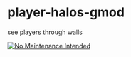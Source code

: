# player-halos-gmod
see players through walls

[![No Maintenance Intended](http://unmaintained.tech/badge.svg)](http://unmaintained.tech/)
